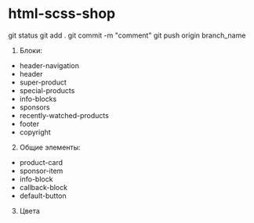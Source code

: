 # html-scss-shop

git status
git add .
git commit -m "comment"
git push origin branch_name

1. Блоки:
- header-navigation
- header
- super-product
- special-products
- info-blocks
- sponsors
- recently-watched-products
- footer
- copyright
2. Общие элементы:
- product-card
- sponsor-item
- info-block
- callback-block
- default-button
3. Цвета